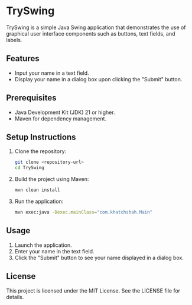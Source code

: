 # TrySwing

TrySwing is a simple Java Swing application that demonstrates the use of graphical user interface components such as buttons, text fields, and labels.

## Features

- Input your name in a text field.
- Display your name in a dialog box upon clicking the "Submit" button.

## Prerequisites

- Java Development Kit (JDK) 21 or higher.
- Maven for dependency management.

## Setup Instructions

1. Clone the repository:
   ```bash
   git clone <repository-url>
   cd TrySwing
   ```

2. Build the project using Maven:
   ```bash
   mvn clean install
   ```

3. Run the application:
   ```bash
   mvn exec:java -Dexec.mainClass="com.khatchshah.Main"
   ```

## Usage

1. Launch the application.
2. Enter your name in the text field.
3. Click the "Submit" button to see your name displayed in a dialog box.

## License

This project is licensed under the MIT License. See the LICENSE file for details.
